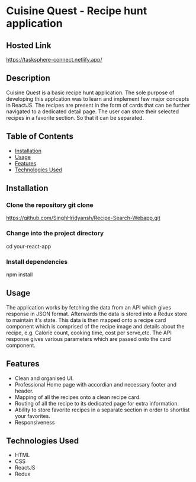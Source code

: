 # Cuisine Quest - Recipe hunt application

## Hosted Link

https://tasksphere-connect.netlify.app/

## Description

Cuisine Quest is a basic recipe hunt application. The sole purpose of developing this applcation was to learn and implement few major concepts in ReactJS. The recipes are present in the form of cards that can be further navigated to a dedicated detail page. The user can store their selected recipes in a favorite section. So that it can be separated.

## Table of Contents

- [Installation](#installation)
- [Usage](#usage)
- [Features](#features)
- [Technologies Used](#technologies-used)

## Installation

### Clone the repository git clone

https://github.com/SinghHridyansh/Recipe-Search-Webapp.git

### Change into the project directory

cd your-react-app

### Install dependencies

npm install

## Usage

The application works by fetching the data from an API which gives response in JSON format. Afterwards the data is stored into a Redux store to maintain it's state. This data is then mapped onto a recipe card component which is comprised of the recipe image and details about the recipe, e.g. Calorie count, cooking time, cost per serve,etc.
The API response gives various parameters which are passed onto the card component.

## Features

- Clean and organised UI.
- Professional Home page with accordian and necessary footer and header.
- Mapping of all the recipes onto a clean recipe card.
- Routing of all the recipe to its dedicated page for extra information.
- Ability to store favorite recipes in a separate section in order to shortlist your favorites.
- Responsiveness

## Technologies Used

- HTML
- CSS
- ReactJS
- Redux

